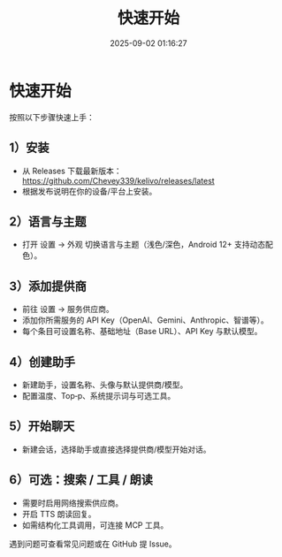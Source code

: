 ﻿---
title: 快速开始
date: 2025-09-02 01:16:27
---

# 快速开始

按照以下步骤快速上手：

## 1）安装
- 从 Releases 下载最新版本： https://github.com/Chevey339/kelivo/releases/latest
- 根据发布说明在你的设备/平台上安装。

## 2）语言与主题
- 打开 设置 → 外观 切换语言与主题（浅色/深色，Android 12+ 支持动态配色）。

## 3）添加提供商
- 前往 设置 → 服务供应商。
- 添加你所需服务的 API Key（OpenAI、Gemini、Anthropic、智谱等）。
- 每个条目可设置名称、基础地址（Base URL）、API Key 与默认模型。

## 4）创建助手
- 新建助手，设置名称、头像与默认提供商/模型。
- 配置温度、Top‑p、系统提示词与可选工具。

## 5）开始聊天
- 新建会话，选择助手或直接选择提供商/模型开始对话。

## 6）可选：搜索 / 工具 / 朗读
- 需要时启用网络搜索供应商。
- 开启 TTS 朗读回复。
- 如需结构化工具调用，可连接 MCP 工具。

遇到问题可查看常见问题或在 GitHub 提 Issue。

